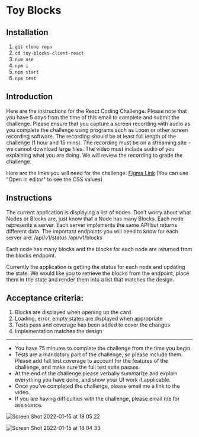 # Toy Blocks

## Installation

1. `git clone repo`
2. `cd toy-blocks-client-react`
3. `nvm use`
4. `npm i`
5. `npm start`
6. `npm test`

## Introduction

Here are the instructions for the React Coding Challenge. Please note that you have 5 days from the time of this email to complete and submit the challenge. Please ensure that you capture a screen recording with audio as you complete the challenge using programs such as Loom or other screen recording software. The recording should be at least full length of the challenge (1 hour and 15 mins). The recording must be on a streaming site - we cannot download large files. The video must include audio of you explaining what you are doing. We will review the recording to grade the challenge.

Here are the links you will need for the challenge:
[Figma Link](https://www.figma.com/proto/CCuZ0sjGQ2CQtKvuENHaF8/React-Hiring-Test?node-id=11%3A26922&scaling=min-zoom)
(You can use "Open in editor" to see the CSS values)

## Instructions

The current application is displaying a list of nodes. Don’t worry about what Nodes or Blocks are, just know that a Node has many Blocks. Each node represents a server. Each server implements the same API but returns different data. The important endpoints you will need to know for each server are:
/api/v1/status
/api/v1/blocks

Each node has many blocks and the blocks for each node are returned from the blocks endpoint.

Currently the application is getting the status for each node and updating the state. We would like you to retrieve the blocks from the endpoint, place them in the state and render them into a list that matches the design.

## Acceptance criteria:
1. Blocks are displayed when opening up the card
2. Loading, error, empty states are displayed when appropriate
3. Tests pass and coverage has been added to cover the changes
4. Implementation matches the design

___

- You have 75 minutes to complete the challenge from the time you begin.
- Tests are a mandatory part of the challenge, so please include them. Please add full test coverage to account for the features of the challenge, and make sure the full test suite passes.
- At the end of the challenge please verbally summarize and explain everything you have done, and show your UI work if applicable.
- Once you’ve completed the challenge, please email me a link to the video.
- If you are having difficulties with the challenge, please email me for assistance.

![Screen Shot 2022-01-15 at 18 05 22](https://user-images.githubusercontent.com/10134323/149643761-2bdbaff4-2a93-4f05-90c4-b1351ceaad56.png)

![Screen Shot 2022-01-15 at 18 04 33](https://user-images.githubusercontent.com/10134323/149643766-987c0147-5f80-4b9b-8aa8-03b91e336820.png)


